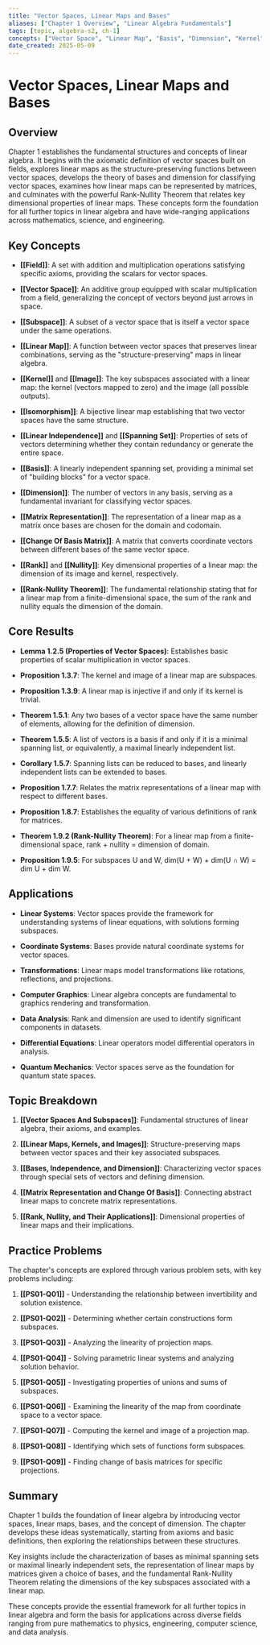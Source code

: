```yaml
---
title: "Vector Spaces, Linear Maps and Bases"
aliases: ["Chapter 1 Overview", "Linear Algebra Fundamentals"]
tags: [topic, algebra-s2, ch-1]
concepts: ["Vector Space", "Linear Map", "Basis", "Dimension", "Kernel", "Image", "Rank", "Nullity", "Rank-Nullity Theorem"]
date_created: 2025-05-09
---
```


# Vector Spaces, Linear Maps and Bases

## Overview
Chapter 1 establishes the fundamental structures and concepts of linear algebra. It begins with the axiomatic definition of vector spaces built on fields, explores linear maps as the structure-preserving functions between vector spaces, develops the theory of bases and dimension for classifying vector spaces, examines how linear maps can be represented by matrices, and culminates with the powerful Rank-Nullity Theorem that relates key dimensional properties of linear maps. These concepts form the foundation for all further topics in linear algebra and have wide-ranging applications across mathematics, science, and engineering.

## Key Concepts
- **[[Field]]**: A set with addition and multiplication operations satisfying specific axioms, providing the scalars for vector spaces.

- **[[Vector Space]]**: An additive group equipped with scalar multiplication from a field, generalizing the concept of vectors beyond just arrows in space.

- **[[Subspace]]**: A subset of a vector space that is itself a vector space under the same operations.

- **[[Linear Map]]**: A function between vector spaces that preserves linear combinations, serving as the "structure-preserving" maps in linear algebra.

- **[[Kernel]]** and **[[Image]]**: The key subspaces associated with a linear map: the kernel (vectors mapped to zero) and the image (all possible outputs).

- **[[Isomorphism]]**: A bijective linear map establishing that two vector spaces have the same structure.

- **[[Linear Independence]]** and **[[Spanning Set]]**: Properties of sets of vectors determining whether they contain redundancy or generate the entire space.

- **[[Basis]]**: A linearly independent spanning set, providing a minimal set of "building blocks" for a vector space.

- **[[Dimension]]**: The number of vectors in any basis, serving as a fundamental invariant for classifying vector spaces.

- **[[Matrix Representation]]**: The representation of a linear map as a matrix once bases are chosen for the domain and codomain.

- **[[Change Of Basis Matrix]]**: A matrix that converts coordinate vectors between different bases of the same vector space.

- **[[Rank]]** and **[[Nullity]]**: Key dimensional properties of a linear map: the dimension of its image and kernel, respectively.

- **[[Rank-Nullity Theorem]]**: The fundamental relationship stating that for a linear map from a finite-dimensional space, the sum of the rank and nullity equals the dimension of the domain.

## Core Results
- **Lemma 1.2.5 (Properties of Vector Spaces)**: Establishes basic properties of scalar multiplication in vector spaces.

- **Proposition 1.3.7**: The kernel and image of a linear map are subspaces.

- **Proposition 1.3.9**: A linear map is injective if and only if its kernel is trivial.

- **Theorem 1.5.1**: Any two bases of a vector space have the same number of elements, allowing for the definition of dimension.

- **Theorem 1.5.5**: A list of vectors is a basis if and only if it is a minimal spanning list, or equivalently, a maximal linearly independent list.

- **Corollary 1.5.7**: Spanning lists can be reduced to bases, and linearly independent lists can be extended to bases.

- **Proposition 1.7.7**: Relates the matrix representations of a linear map with respect to different bases.

- **Proposition 1.8.7**: Establishes the equality of various definitions of rank for matrices.

- **Theorem 1.9.2 (Rank-Nullity Theorem)**: For a linear map from a finite-dimensional space, rank + nullity = dimension of domain.

- **Proposition 1.9.5**: For subspaces U and W, dim(U + W) + dim(U ∩ W) = dim U + dim W.

## Applications
- **Linear Systems**: Vector spaces provide the framework for understanding systems of linear equations, with solutions forming subspaces.

- **Coordinate Systems**: Bases provide natural coordinate systems for vector spaces.

- **Transformations**: Linear maps model transformations like rotations, reflections, and projections.

- **Computer Graphics**: Linear algebra concepts are fundamental to graphics rendering and transformation.

- **Data Analysis**: Rank and dimension are used to identify significant components in datasets.

- **Differential Equations**: Linear operators model differential operators in analysis.

- **Quantum Mechanics**: Vector spaces serve as the foundation for quantum state spaces.

## Topic Breakdown
1. **[[Vector Spaces And Subspaces]]**: Fundamental structures of linear algebra, their axioms, and examples.

2. **[[Linear Maps, Kernels, and Images]]**: Structure-preserving maps between vector spaces and their key associated subspaces.

3. **[[Bases, Independence, and Dimension]]**: Characterizing vector spaces through special sets of vectors and defining dimension.

4. **[[Matrix Representation and Change Of Basis]]**: Connecting abstract linear maps to concrete matrix representations.

5. **[[Rank, Nullity, and Their Applications]]**: Dimensional properties of linear maps and their implications.

## Practice Problems
The chapter's concepts are explored through various problem sets, with key problems including:

1. **[[PS01-Q01]]** - Understanding the relationship between invertibility and solution existence.

2. **[[PS01-Q02]]** - Determining whether certain constructions form subspaces.

3. **[[PS01-Q03]]** - Analyzing the linearity of projection maps.

4. **[[PS01-Q04]]** - Solving parametric linear systems and analyzing solution behavior.

5. **[[PS01-Q05]]** - Investigating properties of unions and sums of subspaces.

6. **[[PS01-Q06]]** - Examining the linearity of the map from coordinate space to a vector space.

7. **[[PS01-Q07]]** - Computing the kernel and image of a projection map.

8. **[[PS01-Q08]]** - Identifying which sets of functions form subspaces.

9. **[[PS01-Q09]]** - Finding change of basis matrices for specific projections.

## Summary
Chapter 1 builds the foundation of linear algebra by introducing vector spaces, linear maps, bases, and the concept of dimension. The chapter develops these ideas systematically, starting from axioms and basic definitions, then exploring the relationships between these structures.

Key insights include the characterization of bases as minimal spanning sets or maximal linearly independent sets, the representation of linear maps by matrices given a choice of bases, and the fundamental Rank-Nullity Theorem relating the dimensions of the key subspaces associated with a linear map.

These concepts provide the essential framework for all further topics in linear algebra and form the basis for applications across diverse fields ranging from pure mathematics to physics, engineering, computer science, and data analysis.
